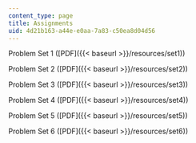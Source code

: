 ```yaml
---
content_type: page
title: Assignments
uid: 4d21b163-a44e-e0aa-7a83-c50ea8d04d56
---
```


Problem Set 1 ([PDF]({{< baseurl >}}/resources/set1))

Problem Set 2 ([PDF]({{< baseurl >}}/resources/set2))

Problem Set 3 ([PDF]({{< baseurl >}}/resources/set3))

Problem Set 4 ([PDF]({{< baseurl >}}/resources/set4))

Problem Set 5 ([PDF]({{< baseurl >}}/resources/set5))

Problem Set 6 ([PDF]({{< baseurl >}}/resources/set6))